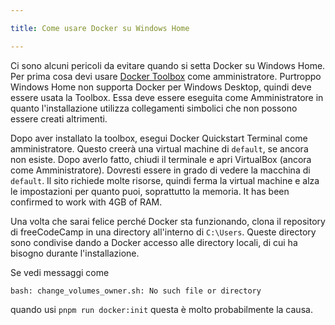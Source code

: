 ```yaml
---

title: Come usare Docker su Windows Home

---
```


Ci sono alcuni pericoli da evitare quando si setta Docker su Windows Home. Per prima cosa devi usare [Docker Toolbox](https://docs.docker.com/toolbox/toolbox_install_windows/) come amministratore. Purtroppo Windows Home non supporta Docker per Windows Desktop, quindi deve essere usata la Toolbox. Essa deve essere eseguita come Amministratore in quanto l'installazione utilizza collegamenti simbolici che non possono essere creati altrimenti.

Dopo aver installato la toolbox, esegui Docker Quickstart Terminal come amministratore. Questo creerà una virtual machine di `default`, se ancora non esiste. Dopo averlo fatto, chiudi il terminale e apri VirtualBox (ancora come Amministratore). Dovresti essere in grado di vedere la macchina di `default`. Il sito richiede molte risorse, quindi ferma la virtual machine e alza le impostazioni per quanto puoi, soprattutto la memoria. It has been confirmed to work with 4GB of RAM.

Una volta che sarai felice perché Docker sta funzionando, clona il repository di freeCodeCamp in una directory all'interno di `C:\Users`. Queste directory sono condivise dando a Docker accesso alle directory locali, di cui ha bisogno durante l'installazione.

Se vedi messaggi come

```shell
bash: change_volumes_owner.sh: No such file or directory
```

quando usi `pnpm run docker:init` questa è molto probabilmente la causa.
